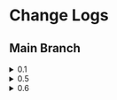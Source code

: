 # Change Logs

## Main Branch
<details>
<summary> 0.1 </summary>

<!-- summary 아래 한칸 공백 두어야함 -->
- 탬플릿 제작
</details>

<details>
<summary> 0.5 </summary>

<!-- summary 아래 한칸 공백 두어야함 -->
- 크롤러 모듈 완료
- 평가/요약 모델 모듈 완료
</details>

<details>
<summary> 0.6 </summary>

<!-- summary 아래 한칸 공백 두어야함 -->
- 파일 정리
- 전체 모듈화
- 시연시 사용할 노트북 파일 생성
</details>